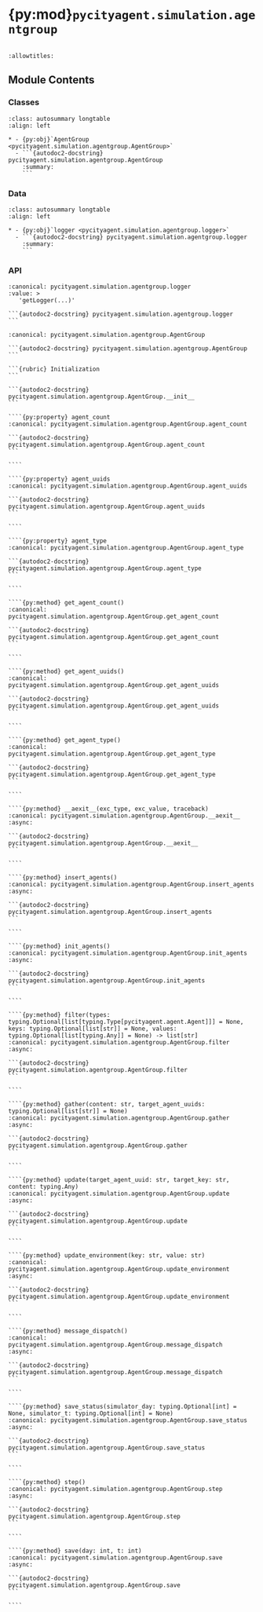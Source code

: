 # {py:mod}`pycityagent.simulation.agentgroup`

```{py:module} pycityagent.simulation.agentgroup
```

```{autodoc2-docstring} pycityagent.simulation.agentgroup
:allowtitles:
```

## Module Contents

### Classes

````{list-table}
:class: autosummary longtable
:align: left

* - {py:obj}`AgentGroup <pycityagent.simulation.agentgroup.AgentGroup>`
  - ```{autodoc2-docstring} pycityagent.simulation.agentgroup.AgentGroup
    :summary:
    ```
````

### Data

````{list-table}
:class: autosummary longtable
:align: left

* - {py:obj}`logger <pycityagent.simulation.agentgroup.logger>`
  - ```{autodoc2-docstring} pycityagent.simulation.agentgroup.logger
    :summary:
    ```
````

### API

````{py:data} logger
:canonical: pycityagent.simulation.agentgroup.logger
:value: >
   'getLogger(...)'

```{autodoc2-docstring} pycityagent.simulation.agentgroup.logger
```

````

`````{py:class} AgentGroup(agent_class: typing.Union[type[pycityagent.agent.Agent], list[type[pycityagent.agent.Agent]]], number_of_agents: typing.Union[int, list[int]], memory_config_function_group: dict[type[pycityagent.agent.Agent], collections.abc.Callable], config: dict, exp_name: str, exp_id: str | uuid.UUID, enable_avro: bool, avro_path: pathlib.Path, enable_pgsql: bool, pgsql_writer: ray.ObjectRef, message_interceptor: ray.ObjectRef, mlflow_run_id: str, embedding_model: langchain_core.embeddings.Embeddings, logging_level: int, agent_config_file: typing.Optional[dict[type[pycityagent.agent.Agent], str]] = None, environment: typing.Optional[dict[str, str]] = None)
:canonical: pycityagent.simulation.agentgroup.AgentGroup

```{autodoc2-docstring} pycityagent.simulation.agentgroup.AgentGroup
```

```{rubric} Initialization
```

```{autodoc2-docstring} pycityagent.simulation.agentgroup.AgentGroup.__init__
```

````{py:property} agent_count
:canonical: pycityagent.simulation.agentgroup.AgentGroup.agent_count

```{autodoc2-docstring} pycityagent.simulation.agentgroup.AgentGroup.agent_count
```

````

````{py:property} agent_uuids
:canonical: pycityagent.simulation.agentgroup.AgentGroup.agent_uuids

```{autodoc2-docstring} pycityagent.simulation.agentgroup.AgentGroup.agent_uuids
```

````

````{py:property} agent_type
:canonical: pycityagent.simulation.agentgroup.AgentGroup.agent_type

```{autodoc2-docstring} pycityagent.simulation.agentgroup.AgentGroup.agent_type
```

````

````{py:method} get_agent_count()
:canonical: pycityagent.simulation.agentgroup.AgentGroup.get_agent_count

```{autodoc2-docstring} pycityagent.simulation.agentgroup.AgentGroup.get_agent_count
```

````

````{py:method} get_agent_uuids()
:canonical: pycityagent.simulation.agentgroup.AgentGroup.get_agent_uuids

```{autodoc2-docstring} pycityagent.simulation.agentgroup.AgentGroup.get_agent_uuids
```

````

````{py:method} get_agent_type()
:canonical: pycityagent.simulation.agentgroup.AgentGroup.get_agent_type

```{autodoc2-docstring} pycityagent.simulation.agentgroup.AgentGroup.get_agent_type
```

````

````{py:method} __aexit__(exc_type, exc_value, traceback)
:canonical: pycityagent.simulation.agentgroup.AgentGroup.__aexit__
:async:

```{autodoc2-docstring} pycityagent.simulation.agentgroup.AgentGroup.__aexit__
```

````

````{py:method} insert_agents()
:canonical: pycityagent.simulation.agentgroup.AgentGroup.insert_agents
:async:

```{autodoc2-docstring} pycityagent.simulation.agentgroup.AgentGroup.insert_agents
```

````

````{py:method} init_agents()
:canonical: pycityagent.simulation.agentgroup.AgentGroup.init_agents
:async:

```{autodoc2-docstring} pycityagent.simulation.agentgroup.AgentGroup.init_agents
```

````

````{py:method} filter(types: typing.Optional[list[typing.Type[pycityagent.agent.Agent]]] = None, keys: typing.Optional[list[str]] = None, values: typing.Optional[list[typing.Any]] = None) -> list[str]
:canonical: pycityagent.simulation.agentgroup.AgentGroup.filter
:async:

```{autodoc2-docstring} pycityagent.simulation.agentgroup.AgentGroup.filter
```

````

````{py:method} gather(content: str, target_agent_uuids: typing.Optional[list[str]] = None)
:canonical: pycityagent.simulation.agentgroup.AgentGroup.gather
:async:

```{autodoc2-docstring} pycityagent.simulation.agentgroup.AgentGroup.gather
```

````

````{py:method} update(target_agent_uuid: str, target_key: str, content: typing.Any)
:canonical: pycityagent.simulation.agentgroup.AgentGroup.update
:async:

```{autodoc2-docstring} pycityagent.simulation.agentgroup.AgentGroup.update
```

````

````{py:method} update_environment(key: str, value: str)
:canonical: pycityagent.simulation.agentgroup.AgentGroup.update_environment
:async:

```{autodoc2-docstring} pycityagent.simulation.agentgroup.AgentGroup.update_environment
```

````

````{py:method} message_dispatch()
:canonical: pycityagent.simulation.agentgroup.AgentGroup.message_dispatch
:async:

```{autodoc2-docstring} pycityagent.simulation.agentgroup.AgentGroup.message_dispatch
```

````

````{py:method} save_status(simulator_day: typing.Optional[int] = None, simulator_t: typing.Optional[int] = None)
:canonical: pycityagent.simulation.agentgroup.AgentGroup.save_status
:async:

```{autodoc2-docstring} pycityagent.simulation.agentgroup.AgentGroup.save_status
```

````

````{py:method} step()
:canonical: pycityagent.simulation.agentgroup.AgentGroup.step
:async:

```{autodoc2-docstring} pycityagent.simulation.agentgroup.AgentGroup.step
```

````

````{py:method} save(day: int, t: int)
:canonical: pycityagent.simulation.agentgroup.AgentGroup.save
:async:

```{autodoc2-docstring} pycityagent.simulation.agentgroup.AgentGroup.save
```

````

`````
